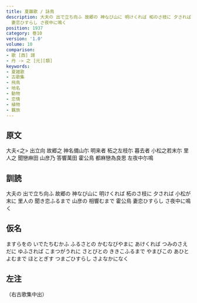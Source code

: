 ```yaml
---
title: 夏雜歌 / 詠鳥
description: 大夫の 出で立ち向ふ 故郷の 神なび山に 明けくれば 柘のさ枝に 夕されば 小松が末に 里人の 聞き恋ふるまで 山彦の 相響むまで 霍公鳥
  妻恋ひすらし さ夜中に鳴く
position: 1937
category: 巻10
version: '1.0'
volume: 10
comparison:
- 歌 [西] 謌
- 丹 -> 之 [元][類]
keywords:
- 夏雑歌
- 古歌集
- 飛鳥
- 地名
- 動物
- 恋情
- 植物
- 羈旅
---
```


## 原文

大夫<之> 出立向 故郷之 神名備山尓 明来者 柘之左枝尓 暮去者 小松之若末尓 里人之 聞戀麻田 山彦乃 答響萬田 霍公鳥 都麻戀為良思 左夜中尓鳴

## 訓読

大夫の 出で立ち向ふ 故郷の 神なび山に 明けくれば 柘のさ枝に 夕されば 小松が末に 里人の 聞き恋ふるまで 山彦の 相響むまで 霍公鳥 妻恋ひすらし さ夜中に鳴く

## 仮名

ますらをの いでたちむかふ ふるさとの かむなびやまに あけくれば つみのさえだに ゆふされば こまつがうれに さとびとの ききこふるまで やまびこの あひとよむまで ほととぎす つまごひすらし さよなかになく

## 左注

（右古歌集中出）
